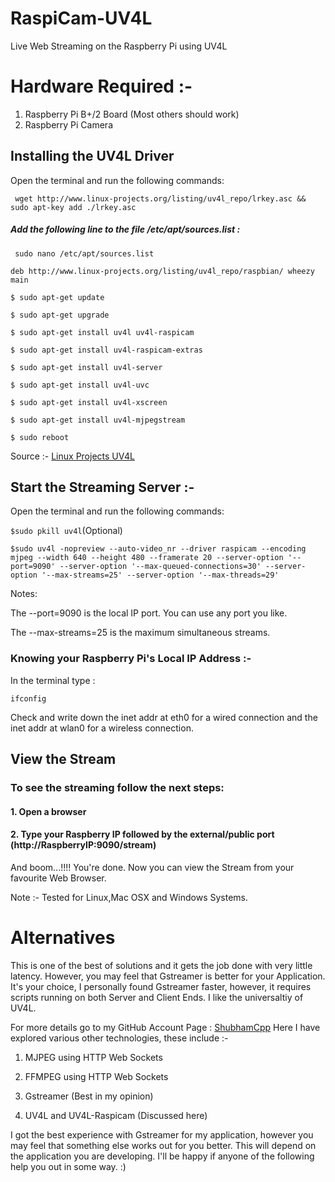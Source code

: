 # RaspiCam-UV4L
Live Web Streaming on the Raspberry Pi using UV4L

# Hardware Required :-
1. Raspberry Pi B+/2 Board (Most others should work)
2. Raspberry Pi Camera

## Installing the UV4L Driver
Open the terminal and run the following commands:

` wget http://www.linux-projects.org/listing/uv4l_repo/lrkey.asc && sudo apt-key add ./lrkey.asc`

##### Add the following line to the file /etc/apt/sources.list :

` sudo nano /etc/apt/sources.list`

`deb http://www.linux-projects.org/listing/uv4l_repo/raspbian/ wheezy main`

`$ sudo apt-get update`

`$ sudo apt-get upgrade`

`$ sudo apt-get install uv4l uv4l-raspicam`

`$ sudo apt-get install uv4l-raspicam-extras`

`$ sudo apt-get install uv4l-server`

`$ sudo apt-get install uv4l-uvc`

`$ sudo apt-get install uv4l-xscreen`

`$ sudo apt-get install uv4l-mjpegstream`

`$ sudo reboot`

Source :- [Linux Projects UV4L](http://www.linux-projects.org/modules/sections/index.php?op=viewarticle&artid=14)

## Start the Streaming Server :-

Open the terminal and run the following commands:

` $sudo pkill uv4l `(Optional)

` $sudo uv4l -nopreview --auto-video_nr --driver raspicam --encoding mjpeg --width 640 --height 480 --framerate 20 --server-option '--port=9090' --server-option '--max-queued-connections=30' --server-option '--max-streams=25' --server-option '--max-threads=29' `

Notes:

The --port=9090 is the local IP port. You can use any port you like.

The --max-streams=25 is the maximum simultaneous streams.

### Knowing your Raspberry Pi's Local IP Address :-

In the terminal type :

` ifconfig `

Check and write down the inet addr at eth0 for a wired connection
                and the inet addr at wlan0 for a wireless connection.
                
  
  ## View the Stream
  
  
###  To see the streaming follow the next steps:

#### 1. Open a browser

#### 2. Type your Raspberry IP followed by the external/public port (http://RaspberryIP:9090/stream)

And boom...!!!! You're done. Now you can view the Stream from your favourite Web Browser. 

Note :- Tested for Linux,Mac OSX and Windows Systems.

# Alternatives
This is one of the best of solutions and it gets the job done with very little latency. However, you may feel that Gstreamer is better for your Application. It's your choice, I personally found Gstreamer faster, however, it requires scripts running on both Server and Client Ends. I like the universaltiy of UV4L.

For more details go to my GitHub Account Page : [ShubhamCpp](https://github.com/ShubhamCpp)
Here I have explored various other technologies, these include :-

1. MJPEG using HTTP Web Sockets

2. FFMPEG using HTTP Web Sockets

3. Gstreamer (Best in my opinion)

4. UV4L and UV4L-Raspicam (Discussed here) 

I got the best experience with Gstreamer for my application, however you may feel that something else works out for you better. This will depend on the application you are developing. I'll be happy if anyone of the following help you out in some way. :)





